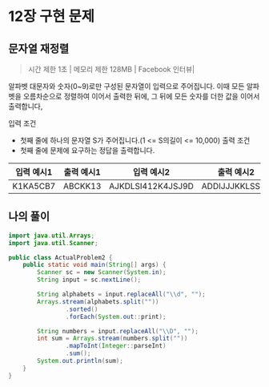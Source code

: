 # 12장 구현 문제

## 문자열 재정렬


 > 시간 제한 1초 | 메모리 제한 128MB | Facebook 인터뷰|  
 

알파벳 대문자와 숫자(0~9)로만 구성된 문자열이 입력으로 주어집니다. 이때 모든 알파벳을 오름차순으로 정렬하여 이어서 출력한 뒤에, 그 뒤에 모든 숫자를 더한 값을 이어서 출력합니다,


입력 조건 
   - 첫째 줄에 하나의 문자열 S가 주어집니다.(1 <= S의길이 <= 10,000)
 출력 조건
   - 첫째 줄에 문제에 요구하는 정답을 출력합니다.
  
  | 입력 예시1 | 출력 예시1 | 입력 예시2 | 출력 예시2 | 
| ----------|-----------|----------|-----------|
|K1KA5CB7 |  ABCKK13   |AJKDLSI412K4JSJ9D |  ADDIJJJKKLSS20   |

## 나의 풀이 
```java
import java.util.Arrays;
import java.util.Scanner;

public class ActualProblem2 {
    public static void main(String[] args) {
        Scanner sc = new Scanner(System.in);
        String input = sc.nextLine();

        String alphabets = input.replaceAll("\\d", "");
        Arrays.stream(alphabets.split(""))
                .sorted()
                .forEach(System.out::print);

        String numbers = input.replaceAll("\\D", "");
        int sum = Arrays.stream(numbers.split(""))
                .mapToInt(Integer::parseInt)
                .sum();
        System.out.println(sum);
    }
}

```
 
